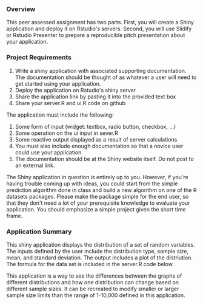 ### Overview  

This peer assessed assignment has two parts. First, you will create a Shiny application and deploy it on Rstudio's servers. Second, you will use Slidify or Rstudio Presenter to prepare a reproducible pitch presentation about your application.  

### Project Requirements  

1. Write a shiny application with associated supporting documentation. The documentation should be thought of as whatever a user will need to get started using your application.  
2. Deploy the application on Rstudio's shiny server  
3. Share the application link by pasting it into the provided text box  
4. Share your server.R and ui.R code on github  

The application must include the following:  

1.  Some form of input (widget: textbox, radio button, checkbox, ...)  
2. Some operation on the ui input in sever.R  
3. Some reactive output displayed as a result of server calculations  
4. You must also include enough documentation so that a novice user could use your application.  
5. The documentation should be at the Shiny website itself. Do not post to an external link.  

The Shiny application in question is entirely up to you. However, if you're having trouble coming up with ideas, you could start from the simple prediction algorithm done in class and build a new algorithm on one of the R datasets packages. Please make the package simple for the end user, so that they don't need a lot of your prerequisite knowledge to evaluate your application. You should emphasize a simple project given the short time frame.  

### Application Summary  

This shiny application displays the distribution of a set of random variables. The inputs defined by the user include the distribution type, sample size, mean, and standard deviation. The output includes a plot of the distriution. The formula for the data set is included in the server.R code below.  

This application is a way to see the differences between the graphs of different distributions and how one distribution can change based on different sample sizes.  It can be recreated to modify smaller or larger sample size limits than the range of 1-10,000 defined in this application. 

